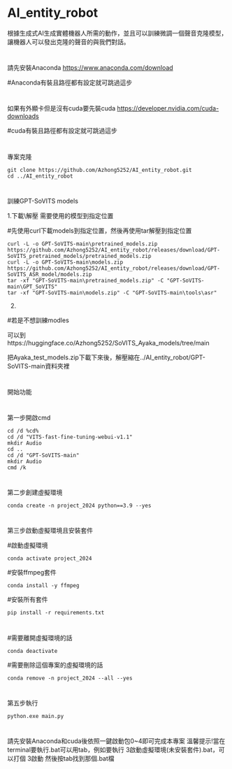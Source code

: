 # AI_entity_robot
根據生成式AI生成實體機器人所需的動作，並且可以訓練微調一個聲音克隆模型，讓機器人可以發出克隆的聲音的與我們對話。
#
請先安裝Anaconda https://www.anaconda.com/download

#Anaconda有裝且路徑都有設定就可跳過這步
#
如果有外顯卡但是沒有cuda要先裝cuda https://developer.nvidia.com/cuda-downloads

#cuda有裝且路徑都有設定就可跳過這步
#
專案克隆
```
git clone https://github.com/Azhong5252/AI_entity_robot.git
cd ../AI_entity_robot
```
#
訓練GPT-SoVITS models

1.下載\解壓 需要使用的模型到指定位置

#先使用curl下載models到指定位置，然後再使用tar解壓到指定位置
```
curl -L -o GPT-SoVITS-main\pretrained_models.zip https://github.com/Azhong5252/AI_entity_robot/releases/download/GPT-SoVITS_pretrained_models/pretrained_models.zip
curl -L -o GPT-SoVITS-main\models.zip https://github.com/Azhong5252/AI_entity_robot/releases/download/GPT-SoVITS_ASR_model/models.zip
tar -xf "GPT-SoVITS-main\pretrained_models.zip" -C "GPT-SoVITS-main\GPT_SoVITS"
tar -xf "GPT-SoVITS-main\models.zip" -C "GPT-SoVITS-main\tools\asr"
```
2.

#若是不想訓練modles

可以到https://huggingface.co/Azhong5252/SoVITS_Ayaka_models/tree/main 

把Ayaka_test_models.zip下載下來後，解壓縮在../AI_entity_robot/GPT-SoVITS-main資料夾裡

#
開始功能
#
第一步開啟cmd
```
cd /d %cd%
cd /d "VITS-fast-fine-tuning-webui-v1.1"
mkdir Audio
cd ..
cd /d "GPT-SoVITS-main"
mkdir Audio
cmd /k
```
#
第二步創建虛擬環境
```
conda create -n project_2024 python==3.9 --yes
```
#
第三步啟動虛擬環境且安裝套件

#啟動虛擬環境
```
conda activate project_2024
```
#安裝ffmpeg套件
```
conda install -y ffmpeg
```
#安裝所有套件
```
pip install -r requirements.txt
```
#
#
#需要離開虛擬環境的話
```
conda deactivate
```
#需要刪除這個專案的虛擬環境的話
```
conda remove -n project_2024 --all --yes
```
#
#
第五步執行
```
python.exe main.py
```
#
請先安裝Anaconda和cuda後依照一鍵啟動包0~4即可完成本專案
溫馨提示!當在terminal要執行.bat可以用tab，例如要執行 3啟動虛擬環境(未安裝套件).bat，可以打個 3啟動 然後按tab找到那個.bat檔
#
